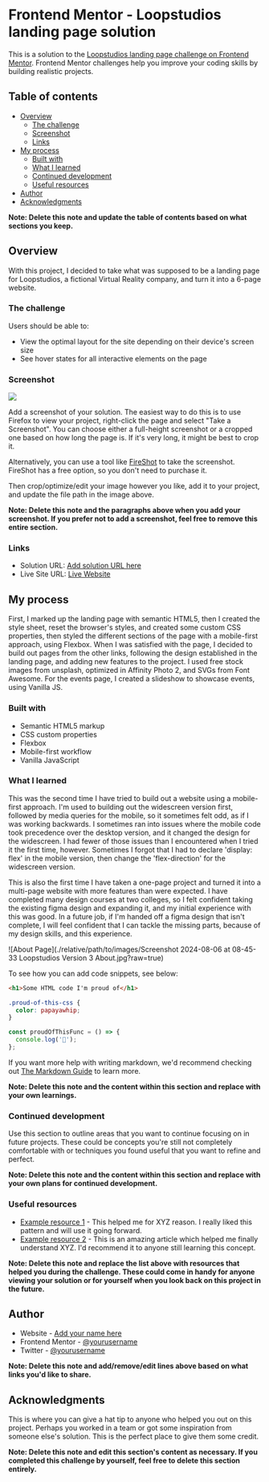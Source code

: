 # Frontend Mentor - Loopstudios landing page solution

This is a solution to the [Loopstudios landing page challenge on Frontend Mentor](https://www.frontendmentor.io/challenges/loopstudios-landing-page-N88J5Onjw). Frontend Mentor challenges help you improve your coding skills by building realistic projects.

## Table of contents

- [Overview](#overview)
  - [The challenge](#the-challenge)
  - [Screenshot](#screenshot)
  - [Links](#links)
- [My process](#my-process)
  - [Built with](#built-with)
  - [What I learned](#what-i-learned)
  - [Continued development](#continued-development)
  - [Useful resources](#useful-resources)
- [Author](#author)
- [Acknowledgments](#acknowledgments)

**Note: Delete this note and update the table of contents based on what sections you keep.**

## Overview

With this project, I decided to take what was supposed to be a landing page for Loopstudios, a fictional Virtual Reality company, and turn it into a 6-page website.

### The challenge

Users should be able to:

- View the optimal layout for the site depending on their device's screen size
- See hover states for all interactive elements on the page

### Screenshot

![](./screenshot.jpg)

Add a screenshot of your solution. The easiest way to do this is to use Firefox to view your project, right-click the page and select "Take a Screenshot". You can choose either a full-height screenshot or a cropped one based on how long the page is. If it's very long, it might be best to crop it.

Alternatively, you can use a tool like [FireShot](https://getfireshot.com/) to take the screenshot. FireShot has a free option, so you don't need to purchase it.

Then crop/optimize/edit your image however you like, add it to your project, and update the file path in the image above.

**Note: Delete this note and the paragraphs above when you add your screenshot. If you prefer not to add a screenshot, feel free to remove this entire section.**

### Links

- Solution URL: [Add solution URL here](https://your-solution-url.com)
- Live Site URL: [Live Website](https://rspatz.github.io/Loopstudios-v3/)

## My process

First, I marked up the landing page with semantic HTML5, then I created the style sheet, reset the browser's styles, and created some custom CSS properties, then styled the different sections of the page with a mobile-first approach, using Flexbox. When I was satisfied with the page, I decided to build out pages from the other links, following the design established in the landing page, and adding new features to the project. I used free stock images from unsplash, optimized in Affinity Photo 2, and SVGs from Font Awesome. For the events page, I created a slideshow to showcase events, using Vanilla JS.

### Built with

- Semantic HTML5 markup
- CSS custom properties
- Flexbox
- Mobile-first workflow
- Vanilla JavaScript

### What I learned

This was the second time I have tried to build out a website using a mobile-first approach. I'm used to building out the widescreen version first, followed by media queries for the mobile, so it sometimes felt odd, as if I was working backwards. I sometimes ran into issues where the mobile code took precedence over the desktop version, and it changed the design for the widescreen. I had fewer of those issues than I encountered when I tried it the first time, however. Sometimes I forgot that I had to declare 'display: flex' in the mobile version, then change the 'flex-direction' for the widescreen version.

This is also the first time I have taken a one-page project and turned it into a multi-page website with more features than were expected. I have completed many design courses at two colleges, so I felt confident taking the existing figma design and expanding it, and my initial experience with this was good. In a future job, if I'm handed off a figma design that isn't complete, I will feel confident that I can tackle the missing parts, because of my design skills, and this experience.

![About Page](./relative/path/to/images/Screenshot 2024-08-06 at 08-45-33 Loopstudios Version 3 About.jpg?raw=true)

To see how you can add code snippets, see below:

```html
<h1>Some HTML code I'm proud of</h1>
```

```css
.proud-of-this-css {
  color: papayawhip;
}
```

```js
const proudOfThisFunc = () => {
  console.log('🎉');
};
```

If you want more help with writing markdown, we'd recommend checking out [The Markdown Guide](https://www.markdownguide.org/) to learn more.

**Note: Delete this note and the content within this section and replace with your own learnings.**

### Continued development

Use this section to outline areas that you want to continue focusing on in future projects. These could be concepts you're still not completely comfortable with or techniques you found useful that you want to refine and perfect.

**Note: Delete this note and the content within this section and replace with your own plans for continued development.**

### Useful resources

- [Example resource 1](https://www.example.com) - This helped me for XYZ reason. I really liked this pattern and will use it going forward.
- [Example resource 2](https://www.example.com) - This is an amazing article which helped me finally understand XYZ. I'd recommend it to anyone still learning this concept.

**Note: Delete this note and replace the list above with resources that helped you during the challenge. These could come in handy for anyone viewing your solution or for yourself when you look back on this project in the future.**

## Author

- Website - [Add your name here](https://www.your-site.com)
- Frontend Mentor - [@yourusername](https://www.frontendmentor.io/profile/yourusername)
- Twitter - [@yourusername](https://www.twitter.com/yourusername)

**Note: Delete this note and add/remove/edit lines above based on what links you'd like to share.**

## Acknowledgments

This is where you can give a hat tip to anyone who helped you out on this project. Perhaps you worked in a team or got some inspiration from someone else's solution. This is the perfect place to give them some credit.

**Note: Delete this note and edit this section's content as necessary. If you completed this challenge by yourself, feel free to delete this section entirely.**
